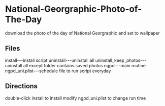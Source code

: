 # National-Georgraphic-Photo-of-The-Day
download the photo of the day of National Georgraphic and set to wallpaper

## Files
install---install script
uninstall---uninstall all
uninstall_keep_photos---uninstall all except folder contains saved photos
ngpd---main routine
ngpd_uni.plist---schedule file to run script everyday

## Directions
double-click install to install
modify ngpd_uni.plist to change run time
